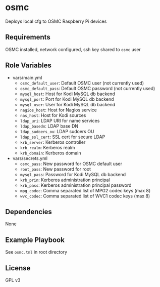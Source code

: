 osmc
=========

Deploys local cfg to OSMC Raspberry Pi devices

Requirements
------------

OSMC installed, network configured, ssh key shared to `osmc` user

Role Variables
--------------

* vars/main.yml
  * `osmc_default_user`: Default OSMC user (not currently used)
  * `osmc_default_pass`: Default OSMC password (not currently used)
  * `mysql_host`: Host for Kodi MySQL db backend
  * `mysql_port`: Port for Kodi MySQL db backend
  * `mysql_user`: User for Kodi MySQL db backend
  * `nagios_host`: Host for Nagios service
  * `nas_host`: Host for Kodi sources
  * `ldap_uri`: LDAP URI for name services
  * `ldap_basedn`: LDAP base DN
  * `ldap_sudoers_ou`: LDAP sudoers OU
  * `ldap_ssl_cert`: SSL cert for secure LDAP
  * `krb_server`: Kerberos controller
  * `krb_realm`: Kerberos realm
  * `krb_domain`: Kerberos domain
* vars/secrets.yml
  * `osmc_pass`: New password for OSMC default user
  * `root_pass`: New password for root
  * `mysql_pass`: Password for Kodi MySQL db backend
  * `krb_prin`: Kerberos administration principal
  * `krb_pass`: Kerberos administration principal password
  * `mpg_codec`: Comma separated list of MPG2 codec keys (max 8)
  * `wvc_codec`: Comma separated list of WVC1 codec keys (max 8)


Dependencies
------------

None

Example Playbook
----------------

See `osmc.tml` in root directory

License
-------

GPL v3


